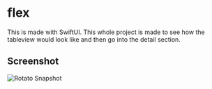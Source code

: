 # flex
This is made with SwiftUI. This whole project is made to see how the tableview would look like and then go into the detail section.

## Screenshot
![Rotato Snapshot](https://user-images.githubusercontent.com/20288905/77852604-bee90300-719c-11ea-9b2d-77e0a6f8a9b5.png)

